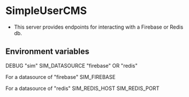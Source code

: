 # SimpleUserCMS

- This server provides endpoints for interacting with a Firebase or Redis db.

## Environment variables
DEBUG "sim"
SIM_DATASOURCE "firebase" OR "redis"

For a datasource of "firebase"
SIM_FIREBASE

For a datasource of "redis"
SIM_REDIS_HOST
SIM_REDIS_PORT

